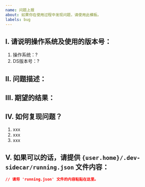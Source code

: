 ```yaml
---
name: 问题上报
about: 如果你在使用过程中发现问题，请使用此模板。
labels: bug
---
```


## Ⅰ. 请说明操作系统及使用的版本号：
1. 操作系统：?
2. DS版本号：?


## Ⅱ. 问题描述：


## Ⅲ. 期望的结果：


## Ⅳ. 如何复现问题？

1. xxx
2. xxx
3. xxx


## Ⅴ. 如果可以的话，请提供 `{user.home}/.dev-sidecar/running.json` 文件内容：
```json
// 请将 'running.json' 文件的内容粘贴在这里。
```

